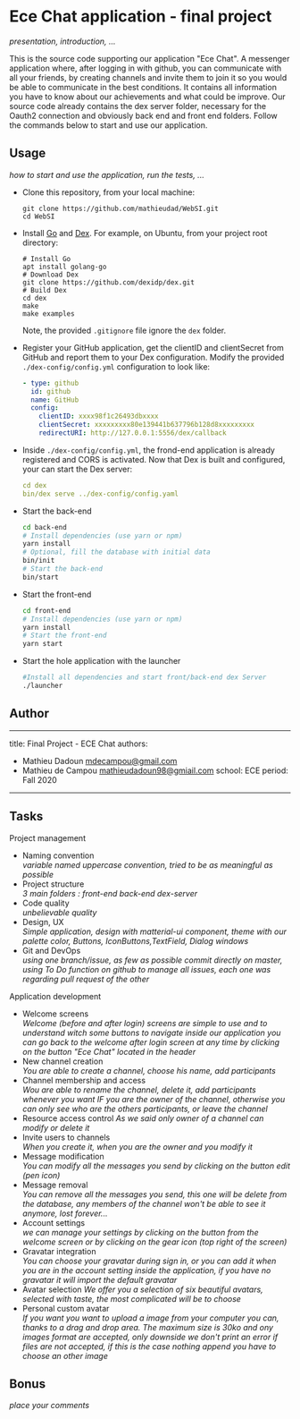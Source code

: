 
# Ece Chat application - final project

*presentation, introduction, ...*

This is the source code supporting our application "Ece Chat". A messenger application where, after logging in with github, you can communicate with all your friends, by creating channels and invite them to join it so you would be able to communicate in the best conditions.
It contains all information you have to know about our achievements and what could be improve.
Our source code already contains the dex server folder, necessary for the Oauth2 connection and obviously back end and front end folders. 
Follow the commands below to start and use our application.

## Usage

*how to start and use the application, run the tests, ...*

* Clone this repository, from your local machine:
  ```
  git clone https://github.com/mathieudad/WebSI.git
  cd WebSI
  ```
* Install [Go](https://golang.org/) and [Dex](https://dexidp.io/docs/getting-started/). For example, on Ubuntu, from your project root directory:   
  ```
  # Install Go
  apt install golang-go
  # Download Dex
  git clone https://github.com/dexidp/dex.git
  # Build Dex
  cd dex
  make
  make examples
  ```
  Note, the provided `.gitignore` file ignore the `dex` folder.
* Register your GitHub application, get the clientID and clientSecret from GitHub and report them to your Dex configuration. Modify the provided `./dex-config/config.yml` configuration to look like:
  ```yaml
  - type: github
    id: github
    name: GitHub
    config:
      clientID: xxxx98f1c26493dbxxxx
      clientSecret: xxxxxxxxx80e139441b637796b128d8xxxxxxxxx
      redirectURI: http://127.0.0.1:5556/dex/callback
  ```
* Inside `./dex-config/config.yml`, the frond-end application is already registered and CORS is activated. Now that Dex is built and configured, your can start the Dex server:
  ```yaml
  cd dex
  bin/dex serve ../dex-config/config.yaml
  ```
* Start the back-end
  ```bash
  cd back-end
  # Install dependencies (use yarn or npm)
  yarn install
  # Optional, fill the database with initial data
  bin/init
  # Start the back-end
  bin/start
  ```
* Start the front-end
  ```bash
  cd front-end
  # Install dependencies (use yarn or npm)
  yarn install
  # Start the front-end
  yarn start
  ```

* Start the hole application with the launcher
  ```bash
  #Install all dependencies and start front/back-end dex Server
  ./launcher
  ```

## Author

---
title: Final Project - ECE Chat
authors:
- Mathieu Dadoun <mdecampou@gmail.com>
- Mathieu de Campou <mathieudadoun98@gmiail.com>
school: ECE
period: Fall 2020
---

## Tasks

Project management

* Naming convention   
  *variable named uppercase convention, tried to be as meaningful as possible*
* Project structure   
  *3 main folders : front-end back-end dex-server*
* Code quality   
  *unbelievable quality*
* Design, UX   
  *Simple application, design with matterial-ui component, theme with our palette color, Buttons, IconButtons,TextField, Dialog windows*
* Git and DevOps   
  *using one branch/issue, as few as possible commit directly on master, using To Do function on github to manage all issues, each one was regarding pull request of the other*

Application development

* Welcome screens   
  *Welcome (before and after login) screens are simple to use and to understand witch some buttons to navigate inside our application you can go back to the welcome after login screen at any time by clicking on the button "Ece Chat" located in the header*
* New channel creation   
  *You are able to create a channel, choose his name, add participants*
* Channel membership and access   
  *Wou are able to rename the channel, delete it, add participants whenever you want IF you are the owner of the channel, otherwise you can only see who are the others participants, or leave the channel* 
* Resource access control
  *As we said only owner of a channel can modify or delete it*  
* Invite users to channels   
  *When you create it, when you are the owner and you modify it*
* Message modification   
  *You can modify all the messages you send by clicking on the button edit (pen icon)*
* Message removal   
  *You can remove all the messages you send, this one will be delete from the database, any members of the channel won't be able to see it anymore, lost forever...*
* Account settings   
  *we can manage your settings by clicking on the button from the welcome screen or by clicking on the gear icon (top right of the screen)*
* Gravatar integration   
  *You can choose your gravatar during sign in, or you can add it when you are in the account setting inside the application, if you have no gravatar it will import the default gravatar*
* Avatar selection
  *We offer you a selection of six beautiful avatars, selected with taste, the most complicated will be to choose*
* Personal custom avatar   
  *If you want you want to upload a image from your computer you can, thanks to a drag and drop area. The maximum size is 30ko and ony images format are accepted, only downside we don't print an error if files are not accepted, if this is the case nothing append you have to choose an other image*

## Bonus

*place your comments*
